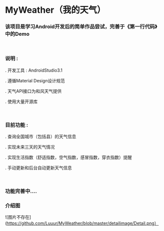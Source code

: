 # MyWeather（我的天气）

### 该项目是学习Android开发后的简单作品尝试，完善于《第一行代码》中的Demo

<br />

### 说明 :
  . 开发工具 : AndroidStudio3.1
  
  .	遵循Material Design设计规范
  
  .	天气API接口为和风天气提供
  
  .	使用大量开源库
 
 <br />
 
### 目前功能 :
.	查询全国城市（包括县）的天气信息

.	实现未来三天的天气情况

.	实现生活指数（舒适指数，空气指数，感冒指数，穿衣指数）提醒

.	手动更新和后台自动更新天气信息
 
 <br />
 
### 功能完善中....


### 介绍图
![图片不存在](https://github.com/Luuur/MyWeather/blob/master/detailimage/Detail.png）


